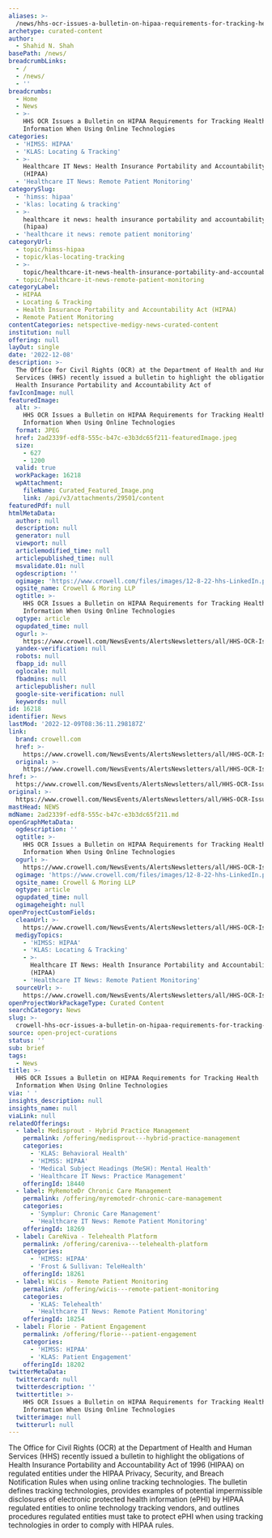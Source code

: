 ```yaml
---
aliases: >-
  /news/hhs-ocr-issues-a-bulletin-on-hipaa-requirements-for-tracking-health-information-when-using-online-technologies
archetype: curated-content
author:
  - Shahid N. Shah
basePath: /news/
breadcrumbLinks:
  - /
  - /news/
  - ''
breadcrumbs:
  - Home
  - News
  - >-
    HHS OCR Issues a Bulletin on HIPAA Requirements for Tracking Health
    Information When Using Online Technologies
categories:
  - 'HIMSS: HIPAA'
  - 'KLAS: Locating & Tracking'
  - >-
    Healthcare IT News: Health Insurance Portability and Accountability Act
    (HIPAA)
  - 'Healthcare IT News: Remote Patient Monitoring'
categorySlug:
  - 'himss: hipaa'
  - 'klas: locating & tracking'
  - >-
    healthcare it news: health insurance portability and accountability act
    (hipaa)
  - 'healthcare it news: remote patient monitoring'
categoryUrl:
  - topic/himss-hipaa
  - topic/klas-locating-tracking
  - >-
    topic/healthcare-it-news-health-insurance-portability-and-accountability-act-hipaa
  - topic/healthcare-it-news-remote-patient-monitoring
categoryLabel:
  - HIPAA
  - Locating & Tracking
  - Health Insurance Portability and Accountability Act (HIPAA)
  - Remote Patient Monitoring
contentCategories: netspective-medigy-news-curated-content
institution: null
offering: null
layOut: single
date: '2022-12-08'
description: >-
  The Office for Civil Rights (OCR) at the Department of Health and Human
  Services (HHS) recently issued a bulletin to highlight the obligations of
  Health Insurance Portability and Accountability Act of
favIconImage: null
featuredImage:
  alt: >-
    HHS OCR Issues a Bulletin on HIPAA Requirements for Tracking Health
    Information When Using Online Technologies
  format: JPEG
  href: 2ad2339f-edf8-555c-b47c-e3b3dc65f211-featuredImage.jpeg
  size:
    - 627
    - 1200
  valid: true
  workPackage: 16218
  wpAttachment:
    fileName: Curated_Featured_Image.png
    link: /api/v3/attachments/29501/content
featuredPdf: null
htmlMetaData:
  author: null
  description: null
  generator: null
  viewport: null
  articlemodified_time: null
  articlepublished_time: null
  msvalidate.01: null
  ogdescription: ''
  ogimage: 'https://www.crowell.com/files/images/12-8-22-hhs-LinkedIn.png'
  ogsite_name: Crowell & Moring LLP
  ogtitle: >-
    HHS OCR Issues a Bulletin on HIPAA Requirements for Tracking Health
    Information When Using Online Technologies
  ogtype: article
  ogupdated_time: null
  ogurl: >-
    https://www.crowell.com/NewsEvents/AlertsNewsletters/all/HHS-OCR-Issues-a-Bulletin-on-HIPAA-Requirements-for-Tracking-Health-Information-When-Using-Online-Technologies
  yandex-verification: null
  robots: null
  fbapp_id: null
  oglocale: null
  fbadmins: null
  articlepublisher: null
  google-site-verification: null
  keywords: null
id: 16218
identifier: News
lastMod: '2022-12-09T08:36:11.298187Z'
link:
  brand: crowell.com
  href: >-
    https://www.crowell.com/NewsEvents/AlertsNewsletters/all/HHS-OCR-Issues-a-Bulletin-on-HIPAA-Requirements-for-Tracking-Health-Information-When-Using-Online-Technologies
  original: >-
    https://www.crowell.com/NewsEvents/AlertsNewsletters/all/HHS-OCR-Issues-a-Bulletin-on-HIPAA-Requirements-for-Tracking-Health-Information-When-Using-Online-Technologies
href: >-
  https://www.crowell.com/NewsEvents/AlertsNewsletters/all/HHS-OCR-Issues-a-Bulletin-on-HIPAA-Requirements-for-Tracking-Health-Information-When-Using-Online-Technologies
original: >-
  https://www.crowell.com/NewsEvents/AlertsNewsletters/all/HHS-OCR-Issues-a-Bulletin-on-HIPAA-Requirements-for-Tracking-Health-Information-When-Using-Online-Technologies
mastHead: NEWS
mdName: 2ad2339f-edf8-555c-b47c-e3b3dc65f211.md
openGraphMetaData:
  ogdescription: ''
  ogtitle: >-
    HHS OCR Issues a Bulletin on HIPAA Requirements for Tracking Health
    Information When Using Online Technologies
  ogurl: >-
    https://www.crowell.com/NewsEvents/AlertsNewsletters/all/HHS-OCR-Issues-a-Bulletin-on-HIPAA-Requirements-for-Tracking-Health-Information-When-Using-Online-Technologies
  ogimage: 'https://www.crowell.com/files/images/12-8-22-hhs-LinkedIn.png'
  ogsite_name: Crowell & Moring LLP
  ogtype: article
  ogupdated_time: null
  ogimageheight: null
openProjectCustomFields:
  cleanUrl: >-
    https://www.crowell.com/NewsEvents/AlertsNewsletters/all/HHS-OCR-Issues-a-Bulletin-on-HIPAA-Requirements-for-Tracking-Health-Information-When-Using-Online-Technologies
  medigyTopics:
    - 'HIMSS: HIPAA'
    - 'KLAS: Locating & Tracking'
    - >-
      Healthcare IT News: Health Insurance Portability and Accountability Act
      (HIPAA)
    - 'Healthcare IT News: Remote Patient Monitoring'
  sourceUrl: >-
    https://www.crowell.com/NewsEvents/AlertsNewsletters/all/HHS-OCR-Issues-a-Bulletin-on-HIPAA-Requirements-for-Tracking-Health-Information-When-Using-Online-Technologies
openProjectWorkPackageType: Curated Content
searchCategory: News
slug: >-
  crowell-hhs-ocr-issues-a-bulletin-on-hipaa-requirements-for-tracking-health-information-when-using-online-technologies
source: open-project-curations
status: ''
sub: brief
tags:
  - News
title: >-
  HHS OCR Issues a Bulletin on HIPAA Requirements for Tracking Health
  Information When Using Online Technologies
via: ' '
insights_description: null
insights_name: null
viaLink: null
relatedOfferings:
  - label: Medisprout - Hybrid Practice Management
    permalink: /offering/medisprout---hybrid-practice-management
    categories:
      - 'KLAS: Behavioral Health'
      - 'HIMSS: HIPAA'
      - 'Medical Subject Headings (MeSH): Mental Health'
      - 'Healthcare IT News: Practice Management'
    offeringId: 18440
  - label: MyRemoteDr Chronic Care Management
    permalink: /offering/myremotedr-chronic-care-management
    categories:
      - 'Symplur: Chronic Care Management'
      - 'Healthcare IT News: Remote Patient Monitoring'
    offeringId: 18269
  - label: CareNiva - Telehealth Platform
    permalink: /offering/careniva---telehealth-platform
    categories:
      - 'HIMSS: HIPAA'
      - 'Frost & Sullivan: TeleHealth'
    offeringId: 18261
  - label: WiCis - Remote Patient Monitoring
    permalink: /offering/wicis---remote-patient-monitoring
    categories:
      - 'KLAS: Telehealth'
      - 'Healthcare IT News: Remote Patient Monitoring'
    offeringId: 18254
  - label: Florie - Patient Engagement
    permalink: /offering/florie---patient-engagement
    categories:
      - 'HIMSS: HIPAA'
      - 'KLAS: Patient Engagement'
    offeringId: 18202
twitterMetaData:
  twittercard: null
  twitterdescription: ''
  twittertitle: >-
    HHS OCR Issues a Bulletin on HIPAA Requirements for Tracking Health
    Information When Using Online Technologies
  twitterimage: null
  twitterurl: null
---
```

<p>The Office for Civil Rights (OCR) at the Department of Health and Human Services (HHS) recently issued a bulletin to highlight the obligations of Health Insurance Portability and Accountability Act of 1996 (HIPAA) on regulated entities under the HIPAA Privacy, Security, and Breach Notification Rules when using online tracking technologies. The bulletin defines tracking technologies, provides examples of potential impermissible disclosures of electronic protected health information (ePHI) by HIPAA regulated entities to online technology tracking vendors, and outlines procedures regulated entities must take to protect ePHI when using tracking technologies in order to comply with HIPAA rules.</p>